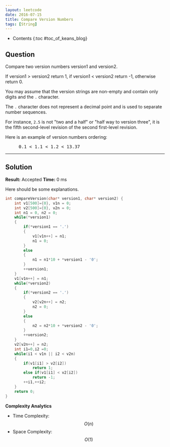 ```yaml
---
layout: leetcode
date: 2016-07-15
title: Compare Version Numbers
tags: [String]
---
```


* Contents
{:toc #toc_of_keans_blog}

## Question

 Compare two version numbers version1 and version2.

If version1 > version2 return 1, if version1 < version2 return -1, otherwise return 0.

You may assume that the version strings are non-empty and contain only digits and the `.` character.

The `.` character does not represent a decimal point and is used to separate number sequences.

For instance, `2.5` is not "two and a half" or "half way to version three", it is the fifth second-level revision of the second first-level revision.

Here is an example of version numbers ordering:

<pre>
     0.1 < 1.1 < 1.2 < 13.37
</pre>     

***

## Solution

**Result:** Accepted **Time:** 0 ms

Here should be some explanations.

```c
int compareVersion(char* version1, char* version2) {
    int v1[500]={0}, v1n = 0;
    int v2[500]={0}, v2n = 0;
    int n1 = 0, n2 = 0;
    while(*version1)
    {
        if(*version1 == '.')
        {
            v1[v1n++] = n1;
            n1 = 0;
        }
        else
        {
            n1 = n1*10 + *version1 - '0';
        }
        ++version1;
    }
    v1[v1n++] = n1;
    while(*version2)
    {
        if(*version2 == '.')
        {
            v2[v2n++] = n2;
            n2 = 0;
        }
        else
        {
            n2 = n2*10 + *version2 - '0';
        }
        ++version2;
    }
    v2[v2n++] = n2;
    int i1=0,i2 =0;
    while(i1 < v1n || i2 < v2n)
    {
        if(v1[i1] > v2[i2])
            return 1;
        else if(v1[i1] < v2[i2])
            return -1;
        ++i1,++i2;
    }
    return 0;
}
```

**Complexity Analytics**

- Time Complexity: $$O(n)$$
- Space Complexity: $$O(1)$$
